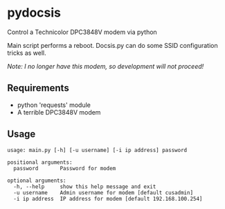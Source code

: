 # pydocsis
Control a Technicolor DPC3848V modem via python


Main script performs a reboot.  Docsis.py can do some SSID configuration tricks as well.

*Note: I no longer have this modem, so development will not proceed!*


## Requirements

 * python 'requests' module
 * A terrible DPC3848V modem


## Usage

```
usage: main.py [-h] [-u username] [-i ip address] password

positional arguments:
  password       Password for modem

optional arguments:
  -h, --help     show this help message and exit
  -u username    Admin username for modem [default cusadmin]
  -i ip address  IP address for modem [default 192.168.100.254]
```
